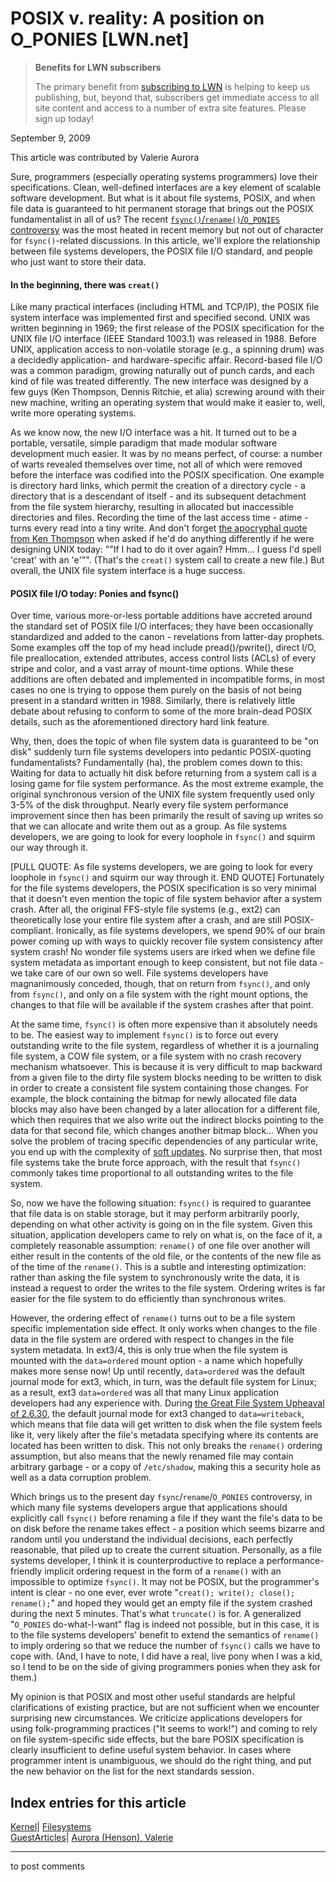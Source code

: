 # POSIX v. reality: A position on O_PONIES [LWN.net]

> **Benefits for LWN subscribers**
> 
> The primary benefit from [subscribing to LWN](/Promo/nst-nag5/subscribe) is helping to keep us publishing, but, beyond that, subscribers get immediate access to all site content and access to a number of extra site features. Please sign up today! 

September 9, 2009

This article was contributed by Valerie Aurora

Sure, programmers (especially operating systems programmers) love their specifications. Clean, well-defined interfaces are a key element of scalable software development. But what is it about file systems, POSIX, and when file data is guaranteed to hit permanent storage that brings out the POSIX fundamentalist in all of us? The recent [`fsync()`/`rename()`/`O_PONIES` controversy](http://lwn.net/Articles/322823/) was the most heated in recent memory but not out of character for `fsync()`-related discussions. In this article, we'll explore the relationship between file systems developers, the POSIX file I/O standard, and people who just want to store their data. 

#### In the beginning, there was `creat()`

Like many practical interfaces (including HTML and TCP/IP), the POSIX file system interface was implemented first and specified second. UNIX was written beginning in 1969; the first release of the POSIX specification for the UNIX file I/O interface (IEEE Standard 1003.1) was released in 1988. Before UNIX, application access to non-volatile storage (e.g., a spinning drum) was a decidedly application- and hardware-specific affair. Record-based file I/O was a common paradigm, growing naturally out of punch cards, and each kind of file was treated differently. The new interface was designed by a few guys (Ken Thompson, Dennis Ritchie, et alia) screwing around with their new machine, writing an operating system that would make it easier to, well, write more operating systems. 

As we know now, the new I/O interface was a hit. It turned out to be a portable, versatile, simple paradigm that made modular software development much easier. It was by no means perfect, of course: a number of warts revealed themselves over time, not all of which were removed before the interface was codified into the POSIX specification. One example is directory hard links, which permit the creation of a directory cycle - a directory that is a descendant of itself - and its subsequent detachment from the file system hierarchy, resulting in allocated but inaccessible directories and files. Recording the time of the last access time - atime - turns every read into a tiny write. And don't forget [the apocryphal quote from Ken Thompson](http://en.wikiquote.org/wiki/Kenneth_Thompson) when asked if he'd do anything differently if he were designing UNIX today: ""If I had to do it over again? Hmm... I guess I'd spell 'creat' with an 'e'"". (That's the `creat()` system call to create a new file.) But overall, the UNIX file system interface is a huge success. 

#### POSIX file I/O today: Ponies and fsync()

Over time, various more-or-less portable additions have accreted around the standard set of POSIX file I/O interfaces; they have been occasionally standardized and added to the canon - revelations from latter-day prophets. Some examples off the top of my head include pread()/pwrite(), direct I/O, file preallocation, extended attributes, access control lists (ACLs) of every stripe and color, and a vast array of mount-time options. While these additions are often debated and implemented in incompatible forms, in most cases no one is trying to oppose them purely on the basis of not being present in a standard written in 1988. Similarly, there is relatively little debate about refusing to conform to some of the more brain-dead POSIX details, such as the aforementioned directory hard link feature. 

Why, then, does the topic of when file system data is guaranteed to be "on disk" suddenly turn file systems developers into pedantic POSIX-quoting fundamentalists? Fundamentally (ha), the problem comes down to this: Waiting for data to actually hit disk before returning from a system call is a losing game for file system performance. As the most extreme example, the original synchronous version of the UNIX file system frequently used only 3-5% of the disk throughput. Nearly every file system performance improvement since then has been primarily the result of saving up writes so that we can allocate and write them out as a group. As file systems developers, we are going to look for every loophole in `fsync()` and squirm our way through it. 

[PULL QUOTE:  As file systems developers, we are going to look for every loophole in `fsync()` and squirm our way through it.  END QUOTE] Fortunately for the file systems developers, the POSIX specification is so very minimal that it doesn't even mention the topic of file system behavior after a system crash. After all, the original FFS-style file systems (e.g., ext2) can theoretically lose your entire file system after a crash, and are still POSIX-compliant. Ironically, as file systems developers, we spend 90% of our brain power coming up with ways to quickly recover file system consistency after system crash! No wonder file systems users are irked when we define file system metadata as important enough to keep consistent, but not file data - we take care of our own so well. File systems developers have magnanimously conceded, though, that on return from `fsync()`, and only from `fsync()`, and only on a file system with the right mount options, the changes to that file will be available if the system crashes after that point. 

At the same time, `fsync()` is often more expensive than it absolutely needs to be. The easiest way to implement `fsync()` is to force out every outstanding write to the file system, regardless of whether it is a journaling file system, a COW file system, or a file system with no crash recovery mechanism whatsoever. This is because it is very difficult to map backward from a given file to the dirty file system blocks needing to be written to disk in order to create a consistent file system containing those changes. For example, the block containing the bitmap for newly allocated file data blocks may also have been changed by a later allocation for a different file, which then requires that we also write out the indirect blocks pointing to the data for that second file, which changes another bitmap block... When you solve the problem of tracing specific dependencies of any particular write, you end up with the complexity of [soft updates](http://lwn.net/Articles/339337/). No surprise then, that most file systems take the brute force approach, with the result that `fsync()` commonly takes time proportional to all outstanding writes to the file system. 

So, now we have the following situation: `fsync()` is required to guarantee that file data is on stable storage, but it may perform arbitrarily poorly, depending on what other activity is going on in the file system. Given this situation, application developers came to rely on what is, on the face of it, a completely reasonable assumption: `rename()` of one file over another will either result in the contents of the old file, or the contents of the new file as of the time of the `rename()`. This is a subtle and interesting optimization: rather than asking the file system to synchronously write the data, it is instead a request to order the writes to the file system. Ordering writes is far easier for the file system to do efficiently than synchronous writes. 

However, the ordering effect of `rename()` turns out to be a file system specific implementation side effect. It only works when changes to the file data in the file system are ordered with respect to changes in the file system metadata. In ext3/4, this is only true when the file system is mounted with the `data=ordered` mount option - a name which hopefully makes more sense now! Up until recently, `data=ordered` was the default journal mode for ext3, which, in turn, was the default file system for Linux; as a result, ext3 `data=ordered` was all that many Linux application developers had any experience with. During [the Great File System Upheaval of 2.6.30](http://lwn.net/Articles/328363/), the default journal mode for ext3 changed to `data=writeback`, which means that file data will get written to disk when the file system feels like it, very likely after the file's metadata specifying where its contents are located has been written to disk. This not only breaks the `rename()` ordering assumption, but also means that the newly renamed file may contain arbitrary garbage - or a copy of `/etc/shadow`, making this a security hole as well as a data corruption problem. 

Which brings us to the present day `fsync`/`rename`/`O_PONIES` controversy, in which many file systems developers argue that applications should explicitly call `fsync()` before renaming a file if they want the file's data to be on disk before the rename takes effect - a position which seems bizarre and random until you understand the individual decisions, each perfectly reasonable, that piled up to create the current situation. Personally, as a file systems developer, I think it is counterproductive to replace a performance-friendly implicit ordering request in the form of a `rename()` with an impossible to optimize `fsync()`. It may not be POSIX, but the programmer's intent is clear - no one ever, ever wrote "`creat(); write(); close(); rename();`" and hoped they would get an empty file if the system crashed during the next 5 minutes. That's what `truncate()` is for. A generalized "`O_PONIES` do-what-I-want" flag is indeed not possible, but in this case, it is to the file systems developers' benefit to extend the semantics of `rename()` to imply ordering so that we reduce the number of `fsync()` calls we have to cope with. (And, I have to note, I did have a real, live pony when I was a kid, so I tend to be on the side of giving programmers ponies when they ask for them.) 

My opinion is that POSIX and most other useful standards are helpful clarifications of existing practice, but are not sufficient when we encounter surprising new circumstances. We criticize applications developers for using folk-programming practices ("It seems to work!") and coming to rely on file system-specific side effects, but the bare POSIX specification is clearly insufficient to define useful system behavior. In cases where programmer intent is unambiguous, we should do the right thing, and put the new behavior on the list for the next standards session. 

  
Index entries for this article  
---  
[Kernel](/Kernel/Index)| [Filesystems](/Kernel/Index#Filesystems)  
[GuestArticles](/Archives/GuestIndex/)| [Aurora (Henson), Valerie](/Archives/GuestIndex/#Aurora_Henson_Valerie)  
  


* * *

to post comments 
